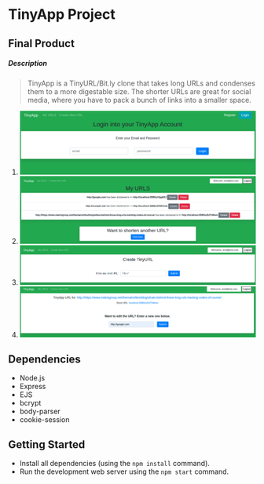 # TinyApp Project

## Final Product

##### Description

> TinyApp is a TinyURL/Bit.ly clone that takes long URLs and condenses them to a more digestable size. The shorter URLs are great for social media, where you have to pack a bunch of links into a smaller space.

1. ![Screenshot of Login Page](https://github.com/stewanoya/tinyapp/blob/master/docs/login.png)
2. ![Screenshot of URLS Page](https://github.com/stewanoya/tinyapp/blob/master/docs/urls-page.png)
3. ![Screenshot of creating new URL](https://github.com/stewanoya/tinyapp/blob/master/docs/new-url.png)
4. ![Screenshot of Edit URL Page](https://github.com/stewanoya/tinyapp/blob/master/docs/edit-url.png)

## Dependencies

- Node.js
- Express
- EJS
- bcrypt
- body-parser
- cookie-session

## Getting Started

- Install all dependencies (using the `npm install` command).
- Run the development web server using the `npm start` command.
